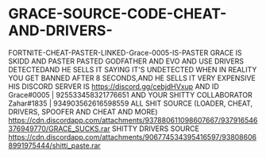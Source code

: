 # GRACE-SOURCE-CODE-CHEAT-AND-DRIVERS-

FORTNITE-CHEAT-PASTER-LINKED-Grace-0005-IS-PASTER GRACE IS SKIDD AND PASTER PASTED GODFATHER AND EVO AND USE DRIVERS DETECTEDAND HE SELLS IT SAYING IT'S  UNDETECTED WHEN IN REALITY YOU GET BANNED AFTER 8 SECONDS,AND HE SELLS IT VERY EXPENSIVE HIS DISCORD SERVER IS https://discord.gg/cebjdHVxup AND ID Grace#0005 | 925533458321776651 AND YOUR SHITTY COLLABORATOR Zahar#1835 | 934903562616598559   ALL SHIT SOURCE (LOADER, CHEAT, DRIVERS, SPOOFER AND CHEAT AND MORE) https://cdn.discordapp.com/attachments/937880611098607667/937916546376949770/GRACE_SUCKS.rar   SHITTY DRIVERS SOURCE https://cdn.discordapp.com/attachments/906774534395416597/938086068991975444/shitti_paste.rar 
